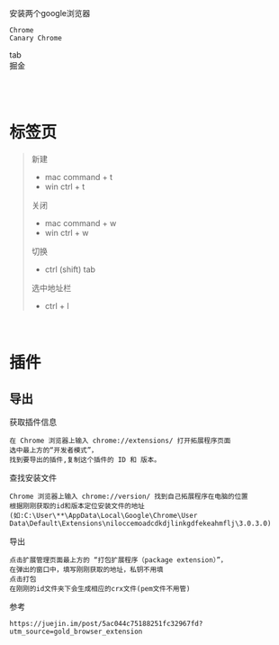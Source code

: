 




安装两个google浏览器

    Chrome
    Canary Chrome


tab
​    
    掘金

​    
​    

# 标签页

> 新建
>
> - mac	command + t
> - win         ctrl + t
>
> 关闭
>
> - mac	command + w 
> - win         ctrl + w
>
> 切换
>
> - ctrl  (shift)  tab  
>
> 选中地址栏
>
> - ctrl + l

​        





# 插件


## 导出

获取插件信息

    在 Chrome 浏览器上输入 chrome://extensions/ 打开拓展程序页面
    选中最上方的“开发者模式”，
    找到要导出的插件,复制这个插件的 ID 和 版本。       

查找安装文件

    Chrome 浏览器上输入 chrome://version/ 找到自己拓展程序在电脑的位置
    根据刚刚获取的id和版本定位安装文件的地址
    (如:C:\User\**\AppData\Local\Google\Chrome\User Data\Default\Extensions\niloccemoadcdkdjlinkgdfekeahmflj\3.0.3.0)

导出

    点击扩展管理页面最上方的 “打包扩展程序（package extension）”，
    在弹出的窗口中，填写刚刚获取的地址，私钥不用填
    点击打包
    在刚刚的id文件夹下会生成相应的crx文件(pem文件不用管)    


参考

    https://juejin.im/post/5ac044c75188251fc32967fd?utm_source=gold_browser_extension

